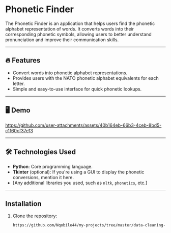 # Phonetic Finder

The Phonetic Finder is an application that helps users find the phonetic alphabet representation of words. It converts words into their corresponding phonetic symbols, allowing users to better understand pronunciation and improve their communication skills.

---

## 🔥 Features

- Convert words into phonetic alphabet representations.
- Provides users with the NATO phonetic alphabet equivalents for each letter.
- Simple and easy-to-use interface for quick phonetic lookups.

---

## 🖥️ Demo

https://github.com/user-attachments/assets/40b164eb-66b3-4ceb-8bd5-c1f60cf37e13

---

## 🛠️ Technologies Used

- **Python**: Core programming language.
- **Tkinter** (optional): If you're using a GUI to display the phonetic conversions, mention it here.
- [Any additional libraries you used, such as `nltk`, `phonetics`, etc.]

---

## Installation

1. Clone the repository:
   ```bash
   https://github.com/Nqobile44/my-projects/tree/master/data-cleaning-and-manipulation-projects/phonetic-finder
